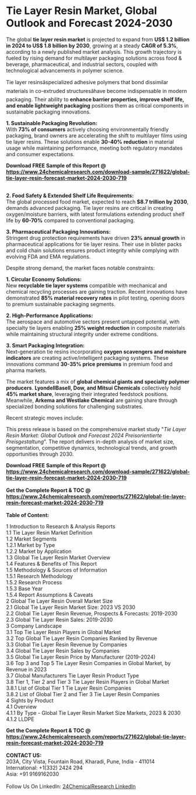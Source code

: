 <h1>Tie Layer Resin Market, Global Outlook and Forecast 2024-2030</h1><p>The global <strong>tie layer resin market</strong> is projected to expand from <strong>US$ 1.2 billion in 2024 to US$ 1.8 billion by 2030</strong>, growing at a steady <strong>CAGR of 5.3%</strong>, according to a newly published market analysis. This growth trajectory is fueled by rising demand for multilayer packaging solutions across food &amp; beverage, pharmaceutical, and industrial sectors, coupled with technological advancements in polymer science.</p><p>Tie layer resinsâspecialized adhesive polymers that bond dissimilar materials in co-extruded structuresâhave become indispensable in modern packaging. Their ability to <strong>enhance barrier properties, improve shelf life, and enable lightweight packaging</strong> positions them as critical components in sustainable packaging innovations.</p><p><strong>1. Sustainable Packaging Revolution:</strong><br>
With <strong>73% of consumers</strong> actively choosing environmentally friendly packaging, brand owners are accelerating the shift to multilayer films using tie layer resins. These solutions enable <strong>30-40% reduction</strong> in material usage while maintaining performance, meeting both regulatory mandates and consumer expectations.</p><div><b>Download FREE Sample of this Report @ 
            <a href="https://www.24chemicalresearch.com/download-sample/271622/global-tie-layer-resin-forecast-market-2024-2030-719">
            https://www.24chemicalresearch.com/download-sample/271622/global-tie-layer-resin-forecast-market-2024-2030-719</a></b></div><br><p><strong>2. Food Safety &amp; Extended Shelf Life Requirements:</strong><br>
The global processed food market, expected to reach <strong>$8.7 trillion by 2030</strong>, demands advanced packaging. Tie layer resins are critical in creating oxygen/moisture barriers, with latest formulations extending product shelf life by <strong>60-70%</strong> compared to conventional packaging.</p><p><strong>3. Pharmaceutical Packaging Innovations:</strong><br>
Stringent drug protection requirements have driven <strong>23% annual growth</strong> in pharmaceutical applications for tie layer resins. Their use in blister packs and cold chain solutions ensures product integrity while complying with evolving FDA and EMA regulations.</p><p>Despite strong demand, the market faces notable constraints:</p><p><strong>1. Circular Economy Solutions:</strong><br>
New <strong>recyclable tie layer systems</strong> compatible with mechanical and chemical recycling processes are gaining traction. Recent innovations have demonstrated <strong>85% material recovery rates</strong> in pilot testing, opening doors to premium sustainable packaging segments.</p><p><strong>2. High-Performance Applications:</strong><br>
The aerospace and automotive sectors present untapped potential, with specialty tie layers enabling <strong>25% weight reduction</strong> in composite materials while maintaining structural integrity under extreme conditions.</p><p><strong>3. Smart Packaging Integration:</strong><br>
Next-generation tie resins incorporating <strong>oxygen scavengers and moisture indicators</strong> are creating active/intelligent packaging systems. These innovations command <strong>30-35% price premiums</strong> in premium food and pharma markets.</p><p>The market features a mix of <strong>global chemical giants and specialty polymer producers</strong>. <strong>LyondellBasell, Dow, and Mitsui Chemicals</strong> collectively hold <strong>45% market share</strong>, leveraging their integrated feedstock positions. Meanwhile, <strong>Arkema and Westlake Chemical</strong> are gaining share through specialized bonding solutions for challenging substrates.</p><p>Recent strategic moves include:</p><p>This press release is based on the comprehensive market study "<em>Tie Layer Resin Market: Global Outlook and Forecast 2024 Preisorientierte Preisgestaltung</em>". The report delivers in-depth analysis of market size, segmentation, competitive dynamics, technological trends, and growth opportunities through 2030.</p><div><b>Download FREE Sample of this Report @ 
            <a href="https://www.24chemicalresearch.com/download-sample/271622/global-tie-layer-resin-forecast-market-2024-2030-719">
            https://www.24chemicalresearch.com/download-sample/271622/global-tie-layer-resin-forecast-market-2024-2030-719</a></b></div><br><div><b>Get the Complete Report & TOC @ 
            <a href="https://www.24chemicalresearch.com/reports/271622/global-tie-layer-resin-forecast-market-2024-2030-719">
            https://www.24chemicalresearch.com/reports/271622/global-tie-layer-resin-forecast-market-2024-2030-719</a></b></div><br>
            <b>Table of Content:</b><p>1 Introduction to Research & Analysis Reports<br />
    1.1 Tie Layer Resin Market Definition<br />
    1.2 Market Segments<br />
        1.2.1 Market by Type<br />
        1.2.2 Market by Application<br />
    1.3 Global Tie Layer Resin Market Overview<br />
    1.4 Features & Benefits of This Report<br />
    1.5 Methodology & Sources of Information<br />
        1.5.1 Research Methodology<br />
        1.5.2 Research Process<br />
        1.5.3 Base Year<br />
        1.5.4 Report Assumptions & Caveats<br />
2 Global Tie Layer Resin Overall Market Size<br />
    2.1 Global Tie Layer Resin Market Size: 2023 VS 2030<br />
    2.2 Global Tie Layer Resin Revenue, Prospects & Forecasts: 2019-2030<br />
    2.3 Global Tie Layer Resin Sales: 2019-2030<br />
3 Company Landscape<br />
    3.1 Top Tie Layer Resin Players in Global Market<br />
    3.2 Top Global Tie Layer Resin Companies Ranked by Revenue<br />
    3.3 Global Tie Layer Resin Revenue by Companies<br />
    3.4 Global Tie Layer Resin Sales by Companies<br />
    3.5 Global Tie Layer Resin Price by Manufacturer (2019-2024)<br />
    3.6 Top 3 and Top 5 Tie Layer Resin Companies in Global Market, by Revenue in 2023<br />
    3.7 Global Manufacturers Tie Layer Resin Product Type<br />
    3.8 Tier 1, Tier 2 and Tier 3 Tie Layer Resin Players in Global Market<br />
        3.8.1 List of Global Tier 1 Tie Layer Resin Companies<br />
        3.8.2 List of Global Tier 2 and Tier 3 Tie Layer Resin Companies<br />
4 Sights by Product<br />
    4.1 Overview<br />
        4.1.1 By Type - Global Tie Layer Resin Market Size Markets, 2023 & 2030<br />
        4.1.2 LLDPE<br />
      </p><div><b>Get the Complete Report & TOC @ 
            <a href="https://www.24chemicalresearch.com/reports/271622/global-tie-layer-resin-forecast-market-2024-2030-719">
            https://www.24chemicalresearch.com/reports/271622/global-tie-layer-resin-forecast-market-2024-2030-719</a></b></div><br><b>CONTACT US:</b><br>
            203A, City Vista, Fountain Road, Kharadi, Pune, India - 411014<br>
            International: +1(332) 2424 294<br>
            Asia: +91 9169162030 <br><br>
            Follow Us On LinkedIn: <a href="https://www.linkedin.com/company/24chemicalresearch/">24ChemicalResearch LinkedIn</a>